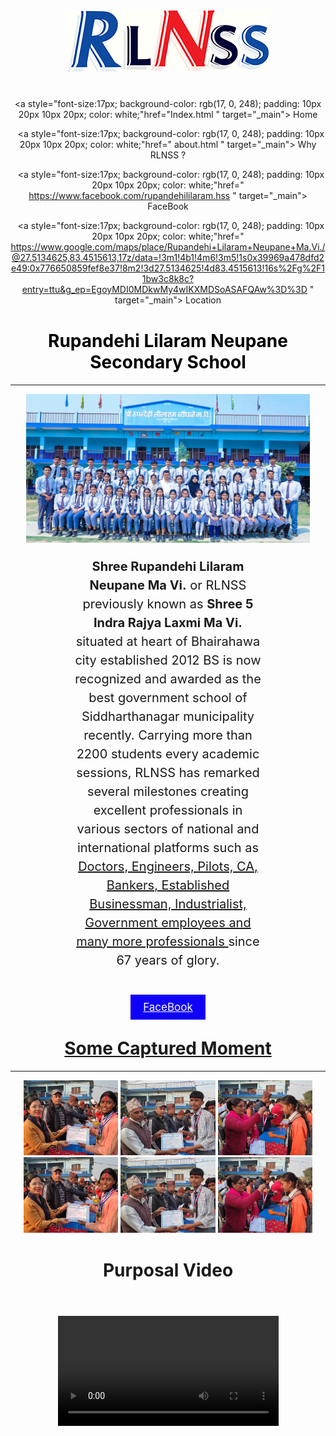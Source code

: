 <!DOCTYPE html>
<html lang="en">
<head>
    <meta charset="UTF-8">
    <meta name="viewport" content="width=device-width, initial-scale=1.0">
    <title>Document</title>
</head>
<body>

<div style="text-align:center; margin-top: 40px; "> <a href="Index.html"><img src="Image5.png"> </div>

<div style="text-align:center;margin-top: 40px;">
    

<a style="text-align:center; padding-left: auto;"> <a style="font-size:17px; background-color: rgb(17, 0, 248); padding: 10px 20px 10px 20px; 
color: white;"href="Index.html " target="_main"> Home </a>

<a style="padding-left: 10px;"></a><a style="text-align:center; padding-left: auto;"> <a style="font-size:17px; background-color: rgb(17, 0, 248); padding: 10px 20px 10px 20px; 
color: white;"href=" about.html " target="_main"> Why RLNSS ? </a>

<a style="padding-left: 10px;"></a><a style="text-align:center;"> <a style="font-size:17px; background-color: rgb(17, 0, 248); padding: 10px 20px 10px 20px; 
color: white;"href=" https://www.facebook.com/rupandehililaram.hss " target="_main"> FaceBook </a>

<a style="padding-left: 10px;"></a><a style="text-align:center;"> <a style="font-size:17px; background-color: rgb(17, 0, 248); padding: 10px 20px 10px 20px; 
color: white;"href=" https://www.google.com/maps/place/Rupandehi+Lilaram+Neupane+Ma.Vi./@27.5134625,83.4515613,17z/data=!3m1!4b1!4m6!3m5!1s0x39969a478dfd2e49:0x776650859fef8e37!8m2!3d27.5134625!4d83.4515613!16s%2Fg%2F11bw3c8k8c?entry=ttu&g_ep=EgoyMDI0MDkwMy4wIKXMDSoASAFQAw%3D%3D " target="_main"> Location </a>

</div>

<H1 Style=" color: black; margin-top: 40px; font-size:50 px; text-align:center;"> Rupandehi Lilaram Neupane Secondary School </H1>

<hr style="width: 100%;">
<div style="text-align:center;">
<tr>
<td><img Style="width: 90%; "src="Image1.jpg"></td>
</tr>

<script async src="https://pagead2.googlesyndication.com/pagead/js/adsbygoogle.js?client=ca-pub-1422221344853600"
     crossorigin="anonymous"></script>

<p Style= "font-size:20px; text-align:center; line-height: 30px; margin-left: 100px; margin-right: 100px; margin-bottom: 50px;"> <b>Shree Rupandehi Lilaram Neupane Ma Vi.</B> or RLNSS previously known as <B> Shree 5 Indra Rajya Laxmi Ma Vi. </B> situated at heart of Bhairahawa city established 2012 BS is now recognized and awarded as the best government school of Siddharthanagar
municipality recently. Carrying more than 2200 students every academic sessions, RLNSS has remarked several milestones creating excellent professionals in various sectors of national and international platforms such as <U>Doctors, Engineers, Pilots, CA, Bankers, Established Businessman, Industrialist, Government employees and many more professionals </U> since 67 years of glory. </P>

<div style="text-align:center;"> <a style="font-size:17px; background-color: rgb(17, 0, 248); padding: 10px 20px 10px 20px; 
color: white;"href=" https://www.facebook.com/rupandehililaram.hss "> FaceBook </a> </div>

<H1 Style="font-size:50 px; text-align:center;"><U> Some Captured Moment</U> </H1>

<hr style="width: 100%;">
<div style="text-align:center;">
<tr>
<td><img Style="width: 30%; "src="Image2.jpg"></td>
<td><img Style="width: 30%; "src="Image3.jpg"></td>
<td><img Style="width: 30%; "src="Image4.jpg"></td>
</tr>
<tr>
<td><img Style="width: 30%; "src="Image2.jpg"></td>
<td><img Style="width: 30%; "src="Image3.jpg"></td>
<td><img Style="width: 30%; "src="Image4.jpg"></td>
</tr>
</div>
<H1 Style=" margin-top: 40px; font-size:50 px; text-align:center;"> Purposal Video </H1>
<div style="text-align:center;">
<video Style="margin-top: 37px; width: 70%; "src="video/video1.mp4" controls />
</div>
</body>
</html>

